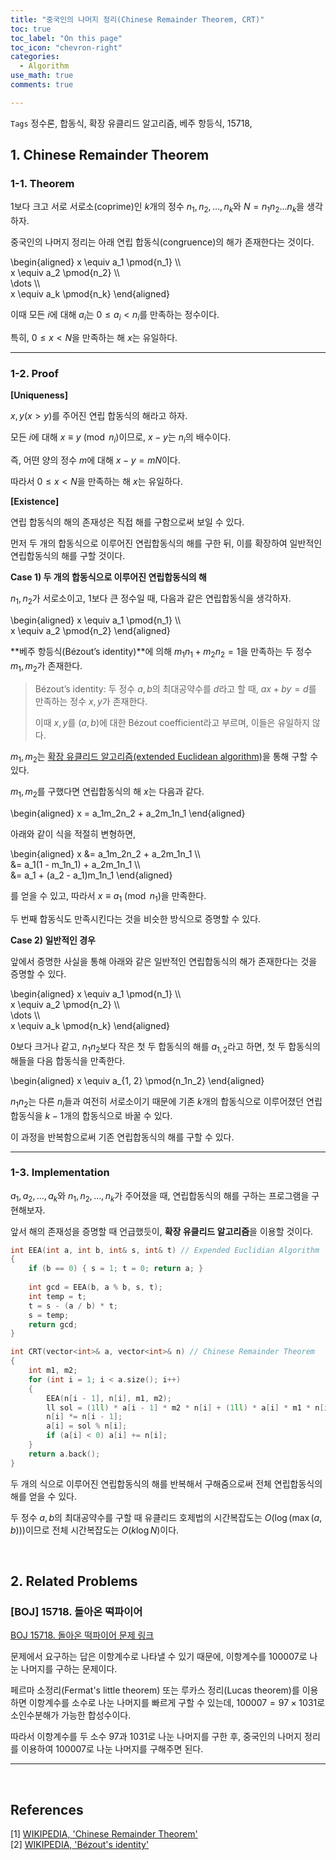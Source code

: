 ```yaml
---
title: "중국인의 나머지 정리(Chinese Remainder Theorem, CRT)"
toc: true
toc_label: "On this page"
toc_icon: "chevron-right"
categories:
  - Algorithm
use_math: true
comments: true

---
```


`Tags` 정수론, 합동식, 확장 유클리드 알고리즘, 베주 항등식, 15718, 

## 1. Chinese Remainder Theorem

### 1-1. Theorem

$1$보다 크고 서로 서로소(coprime)인 $k$개의 정수 $n_1, n_2, \dots, n_k$와 $N = n_1 n_2 \dots n_k$을 생각하자. 

중국인의 나머지 정리는 아래 연립 합동식(congruence)의 해가 존재한다는 것이다.

\begin{aligned}
x \equiv a_1 \pmod{n_1} \\\\  
x \equiv a_2 \pmod{n_2} \\\\  
\dots \\\\  
x \equiv a_k \pmod{n_k}
\end{aligned}

이때 모든 $i$에 대해 $a_i$는 $0 \leq a_i < n_i$를 만족하는 정수이다.

특히, $0 \leq x < N$을 만족하는 해 $x$는 유일하다.

---

### 1-2. Proof

**[Uniqueness]**

$x, y$($x > y$)를 주어진 연립 합동식의 해라고 하자.

모든 $i$에 대해 $x \equiv y \pmod{n_i}$이므로, $x - y$는 $n_i$의 배수이다.

즉, 어떤 양의 정수 $m$에 대해 $x - y = mN$이다.

따라서 $0 \leq x < N$을 만족하는 해 $x$는 유일하다.

**[Existence]**

연립 합동식의 해의 존재성은 직접 해를 구함으로써 보일 수 있다.

먼저 두 개의 합동식으로 이루어진 연립합동식의 해를 구한 뒤, 이를 확장하여 일반적인 연립합동식의 해를 구할 것이다.

**Case 1) 두 개의 합동식으로 이루어진 연립합동식의 해**

$n_1, n_2$가 서로소이고, $1$보다 큰 정수일 때, 다음과 같은 연립합동식을 생각하자.

\begin{aligned}
x \equiv a_1 \pmod{n_1} \\\\  
x \equiv a_2 \pmod{n_2}
\end{aligned}

**베주 항등식(Bézout’s identity)**에 의해 $m_1n_1 + m_2n_2 = 1$을 만족하는 두 정수 $m_1, m_2$가 존재한다.

> Bézout’s identity: 두 정수 $a, b$의 최대공약수를 $d$라고 할 때, $ax + by = d$를 만족하는 정수 $x, y$가 존재한다.
> 
> 이때 $x, y$를 $(a, b)$에 대한 Bézout coefficient라고 부르며, 이들은 유일하지 않다.

$m_1, m_2$는 [확장 유클리드 알고리즘(extended Euclidean algorithm)](https://damo1924.github.io/algorithm/EuclideanAlgorithm/#2-extended-euclidean-algorithm)을 통해 구할 수 있다.

$m_1, m_2$를 구했다면 연립합동식의 해 $x$는 다음과 같다.

\begin{aligned}
x = a_1m_2n_2 + a_2m_1n_1
\end{aligned}

아래와 같이 식을 적절히 변형하면,

\begin{aligned}
x &= a_1m_2n_2 + a_2m_1n_1 \\\\  
&= a_1(1 - m_1n_1) + a_2m_1n_1 \\\\  
&= a_1 + (a_2 - a_1)m_1n_1
\end{aligned}

를 얻을 수 있고, 따라서 $x \equiv a_1 \pmod{n_1}$을 만족한다.

두 번째 합동식도 만족시킨다는 것을 비슷한 방식으로 증명할 수 있다.

**Case 2) 일반적인 경우**

앞에서 증명한 사실을 통해 아래와 같은 일반적인 연립합동식의 해가 존재한다는 것을 증명할 수 있다.

\begin{aligned}
x \equiv a_1 \pmod{n_1} \\\\  
x \equiv a_2 \pmod{n_2} \\\\  
\dots \\\\  
x \equiv a_k \pmod{n_k}
\end{aligned}

$0$보다 크거나 같고, $n_1n_2$보다 작은 첫 두 합동식의 해를 $a_{1, 2}$라고 하면, 첫 두 합동식의 해들을 다음 합동식을 만족한다.

\begin{aligned}
x \equiv a_{1, 2} \pmod{n_1n_2}
\end{aligned}

$n_1n_2$는 다른 $n_i$들과 여전히 서로소이기 때문에 기존 $k$개의 합동식으로 이루어졌던 연립합동식을 $k-1$개의 합동식으로 바꿀 수 있다.

이 과정을 반복함으로써 기존 연립합동식의 해를 구할 수 있다.

---

### 1-3. Implementation

$a_1, a_2, \dots, a_k$와 $n_1, n_2, \dots, n_k$가 주어졌을 때, 연립합동식의 해를 구하는 프로그램을 구현해보자.

앞서 해의 존재성을 증명할 때 언급했듯이, **확장 유클리드 알고리즘**을 이용할 것이다.

```cpp
int EEA(int a, int b, int& s, int& t) // Expended Euclidian Algorithm
{
    if (b == 0) { s = 1; t = 0; return a; }
    
    int gcd = EEA(b, a % b, s, t);
    int temp = t;
    t = s - (a / b) * t;
    s = temp;
    return gcd;
}

int CRT(vector<int>& a, vector<int>& n) // Chinese Remainder Theorem
{
    int m1, m2;
    for (int i = 1; i < a.size(); i++)
    {
        EEA(n[i - 1], n[i], m1, m2);
        ll sol = (1ll) * a[i - 1] * m2 * n[i] + (1ll) * a[i] * m1 * n[i - 1];
        n[i] *= n[i - 1];
        a[i] = sol % n[i];
        if (a[i] < 0) a[i] += n[i];
    }
    return a.back();
}
```

두 개의 식으로 이루어진 연립합동식의 해를 반복해서 구해줌으로써 전체 연립합동식의 해를 얻을 수 있다.

두 정수 $a, b$의 최대공약수를 구할 때 유클리드 호제법의 시간복잡도는 $O(\log (\max(a, b)))$이므로 전체 시간복잡도는 $O(k \log N)$이다.

<br/>

## 2. Related Problems

### [BOJ] 15718. 돌아온 떡파이어

[BOJ 15718. 돌아온 떡파이어 문제 링크](https://www.acmicpc.net/problem/15718)

문제에서 요구하는 답은 이항계수로 나타낼 수 있기 때문에, 이항계수를 $100007$로 나눈 나머지를 구하는 문제이다.

페르마 소정리(Fermat's little theorem) 또는 루카스 정리(Lucas theorem)를 이용하면 이항계수를 소수로 나눈 나머지를 빠르게 구할 수 있는데, $100007 = 97 \times 1031$로 소인수분해가 가능한 합성수이다.

따라서 이항계수를 두 소수 $97$과 $1031$로 나눈 나머지를 구한 후, 중국인의 나머지 정리를 이용하여 $100007$로 나눈 나머지를 구해주면 된다.

---



<br/>

## References

[1] [WIKIPEDIA, 'Chinese Remainder Theorem'](https://en.m.wikipedia.org/wiki/Chinese_remainder_theorem)  
[2] [WIKIPEDIA, 'Bézout's identity'](https://en.m.wikipedia.org/wiki/B%C3%A9zout%27s_identity)  
